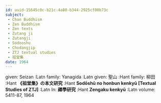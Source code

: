 ```yaml
---
id: uuid-15645c0c-b21c-4a80-b344-2925cf00b73c
subject: 
 - Chan Buddhism
 - Zen Buddhism
 - Zen texts
 - Zutang ji
 - Zutangji
 - Sodooshu
 - Chodangjip
 - ZTJ textual studies
 - 祖堂集
date: 1964
---
```


given: Seizan :Latn
family: Yanagida :Latn
given: 聖山 :Hant
family: 柳田 :Hant
**《祖堂集》の本文研究** :Hant
**Sodōshū no honbun kenkyū [Textual Studies of ZTJ]** :Latn
In: 
**禪學研究** :Hant
**Zengaku kenkyū** :Latn
volume: 5411-87, 1964